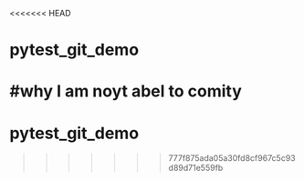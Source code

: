 <<<<<<< HEAD
# pytest_git_demo
#why I am noyt abel to comity
=======
# pytest_git_demo
>>>>>>> 777f875ada05a30fd8cf967c5c93d89d71e559fb
